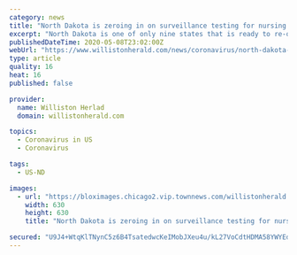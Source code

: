 ```yaml
---
category: news
title: "North Dakota is zeroing in on surveillance testing for nursing homes, even as it continues to expand other capabilities"
excerpt: "North Dakota is one of only nine states that is ready to re-open its economy, according to a Harvard study of state capabilities, thanks in part to its testing capacity."
publishedDateTime: 2020-05-08T23:02:00Z
webUrl: "https://www.willistonherald.com/news/coronavirus/north-dakota-is-zeroing-in-on-surveillance-testing-for-nursing-homes-even-as-it-continues/article_1018b0ec-9180-11ea-8ddb-9721782d6809.html"
type: article
quality: 16
heat: 16
published: false

provider:
  name: Williston Herlad
  domain: willistonherald.com

topics:
  - Coronavirus in US
  - Coronavirus

tags:
  - US-ND

images:
  - url: "https://bloximages.chicago2.vip.townnews.com/willistonherald.com/content/tncms/assets/v3/editorial/a/60/a607e8a4-9183-11ea-a73a-03e677fd60d1/5eb5eb5bbf09f.image.jpg?resize=630%2C630"
    width: 630
    height: 630
    title: "North Dakota is zeroing in on surveillance testing for nursing homes, even as it continues to expand other capabilities"

secured: "U9J4+WtqKlTNynC5z6B4TsatedwcKeIMobJXeu4u/kL27VoCdtHDMA58YWYEdl6Ixd3hSBzFjSEDDmvrtJQE47YdYY9JYof2pFYb/WwLUyvPVJgfyBfAa/PIYe70wLoMT0OPJ03mSmhycJHfPx6MMB9ycSioFvM89/ycfE8xGfTy2B5y/5YVGfJglNpyUZsQlKI7SYdkpQ2fO0Rd/EEnz6Ju0ja9d34mEbGCWcmBnu8zPC+g5l5MjpQQ/f+0uf9HfTyS44ZQuefEBabtP20lRlicTWVuC3K/oDKiLhCseoMI5zgub+CJfR/PJmBx4HP75R4PNY7JZeG3ai8zkePYqkN2G8aE7tikdmdEW5EoTny32bAYFuBiDNug7ig0y6rFStg2OHnbjcCebw4XMrv7poFIWECUeIhA6P0Ilo571KtmNs2QmcWgh4rsOomuHNjREgeCJ2k4CmmylGK0sFzMB9E1AkVuBaAQlnsTw6I9yEc=;DgoDIPH0IH1aWYUUhPilXQ=="
---
```


